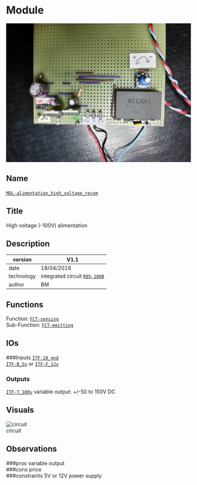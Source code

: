 # Module
![](viewme.jpg)

## Name
[`MDL-alimentation_high_voltage_recom`]()

## Title
High voltage (-100V) alimentation

## Description

version      | V1.1  
------------- | -------------  
date     |18/04/2016  
technology|integrated circuit [`R05-100B`](http://www.digikey.fr/product-detail/fr/recom-power/R05-100B/945-2051-5-ND/3776798)  
author|BM  

## Functions
Function: [`FCT-sensing`](../../functions/FCT-sensing)  
Sub-Function:  [`FCT-emitting`](../../functions/FCT-emitting)  

## IOs
###Inputs
[`ITF-10_gnd`](../../interfaces/ITF-10_gnd)  
[`ITF-B_5v`](../../interfaces/ITF-B_5v) or [`ITF-F_12v`](../../interfaces/ITF-F_12v)  

### Outputs
[`ITF-T_100v`](../../interfaces/ITF-T_100v) variable output: +/-50 to 150V DC  

## Visuals

![circuit](/images/circuit.jpg)  
*circuit*  

## Observations

###pros
variable output  
###cons
price  
###constraints
5V or 12V power supply  



